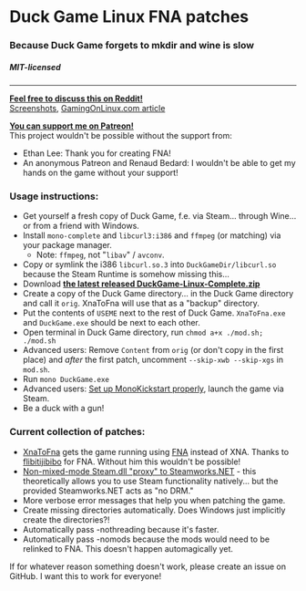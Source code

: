 # Duck Game Linux FNA patches
### Because Duck Game forgets to mkdir and wine is slow
##### MIT-licensed
----

[**Feel free to discuss this on Reddit!**](https://www.reddit.com/r/linux_gaming/comments/6zqrrx/duckgamelinux_fna_custom_steamworks_bindings_some/)  
[Screenshots](https://twitter.com/0x0ade/status/907745108010946560), [GamingOnLinux.com article](https://www.gamingonlinux.com/articles/want-to-play-duck-game-on-linux-well-its-possible-thanks-to-xnatofna.10339)

[**You can support me on Patreon!**](https://www.patreon.com/0x0ade)  
This project wouldn't be possible without the support from:
* Ethan Lee: Thank you for creating FNA!
* An anonymous Patreon and Renaud Bedard: I wouldn't be able to get my hands on the game without your support!

### Usage instructions:
* Get yourself a fresh copy of Duck Game, f.e. via Steam... through Wine... or from a friend with Windows.
* Install `mono-complete` and `libcurl3:i386` and `ffmpeg` (or matching) via your package manager.
    * Note: `ffmpeg`, not "`libav`" / `avconv`.
* Copy or symlink the i386 `libcurl.so.3` into `DuckGameDir/libcurl.so` because the Steam Runtime is somehow missing this...
* Download [**the latest released DuckGame-Linux-Complete.zip**](https://github.com/0x0ade/DuckGame-Linux/releases)
* Create a copy of the Duck Game directory... in the Duck Game directory and call it `orig`. XnaToFna will use that as a "backup" directory.
* Put the contents of `USEME` next to the rest of Duck Game. `XnaToFna.exe` and `DuckGame.exe` should be next to each other.
* Open terminal in Duck Game directory, run `chmod a+x ./mod.sh; ./mod.sh`
* Advanced users: Remove `Content` from `orig` (or don't copy in the first place) and _after_ the first patch, uncomment `--skip-xwb --skip-xgs` in `mod.sh`.
* Run `mono DuckGame.exe`
* Advanced users: [Set up MonoKickstart properly](https://github.com/flibitijibibo/MonoKickstart), launch the game via Steam.
* Be a duck with a gun!

### Current collection of patches:
* [XnaToFna](https://github.com/0x0ade/XnaToFna) gets the game running using [FNA](https://fna-xna.github.io/) instead of XNA. Thanks to [flibitijibibo](https://www.patreon.com/flibitijibibo) for FNA. Without him this wouldn't be possible!
* [Non-mixed-mode Steam.dll "proxy" to Steamworks.NET](https://github.com/0x0ade/DuckGame-Linux/tree/master/Steam) - this theoretically allows you to use Steam functionality natively... but the provided Steamworks.NET acts as "no DRM."
* More verbose error messages that help you when patching the game.
* Create missing directories automatically. Does Windows just implicitly create the directories?!
* Automatically pass -nothreading because it's faster.
* Automatically pass -nomods because the mods would need to be relinked to FNA. This doesn't happen automagically yet.

If for whatever reason something doesn't work, please create an issue on GitHub. I want this to work for everyone!
